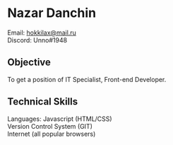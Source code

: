 # Nazar Danchin
Email: <hokkilax@mail.ru>  
Discord: Unno#1948  
## Objective  
To get a position of IT Specialist, Front-end Developer.
## Technical Skills 
Languages: Javascript (HTML/CSS)  
Version Control System (GIT)     
Internet (all popular browsers)    